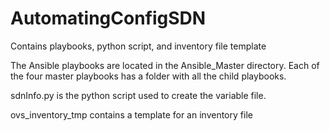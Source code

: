 # AutomatingConfigSDN
Contains playbooks, python script, and inventory file template

The Ansible playbooks are located in the Ansible_Master directory. Each of the four master playbooks has a folder with all the child playbooks.

sdnInfo.py is the python script used to create the variable file.

ovs_inventory_tmp contains a template for an inventory file
